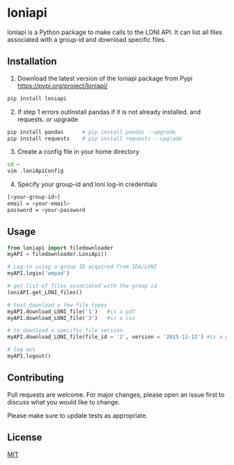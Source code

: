 # loniapi

loniapi is a Python package to make calls to the LONI API. It can list all files associated with a group-id and download specific files.

## Installation

1. Download the latest version of the loniapi package from Pypi
https://pypi.org/project/loniapi/
```bash
pip install loniapi
```

2. If step 1 errors outInstall pandas if it is not already installed. and requests. or upgrade
```bash
pip install pandas      # pip install pandas --upgrade
pip install requests    # pip install requests --upgrade
```

3. Create a config file in your home directory
```bash
cd ~
vim .loniApiConfig
```

4. Specify your group-id and loni log-in credentials
```bash
[<your-group-id>]
email = <your-email>
password = <your-password
```

## Usage

```python
from loniapi import filedownloader
myAPI = filedownloader.LoniApi()

# Log-in using a group ID acquired from IDA/LONI
myAPI.login('ampad')

# get list of files associated with the group id
loniAPI.get_LONI_files()

# test download a few file types 
myAPI.download_LONI_file('1')   #is a pdf
myAPI.download_LONI_file('3')   #is a csv

# to download a specific file version
myAPI.download_LONI_file(file_id = '2', version = '2015-11-13') #is a pdf

# log out
myAPI.logout()

```

## Contributing
Pull requests are welcome. For major changes, please open an issue first to discuss what you would like to change.

Please make sure to update tests as appropriate.

## License
[MIT](https://choosealicense.com/licenses/mit/)
